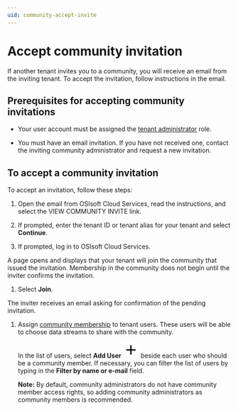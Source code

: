 ```yaml
---
uid: community-accept-invite
---
```


# Accept community invitation

If another tenant invites you to a community, you will receive an email from the inviting tenant. To accept the invitation, follow instructions in the email.

## Prerequisites for accepting community invitations

- Your user account must be assigned the [tenant administrator](xref:ccRoles#tenant-roles) role.

- You must have an email invitation. If you have not received one, contact the inviting community administrator and request a new invitation.

## To accept a community invitation

To accept an invitation, follow these steps:

1. Open the email from OSIsoft Cloud Services, read the instructions, and select the VIEW COMMUNITY INVITE link.

1. If prompted, enter the tenant ID or tenant alias for your tenant and select **Continue**.

1. If prompted, log in to OSIsoft Cloud Services.

  A page opens and displays that your tenant will join the community that issued the invitation. Membership in the community does not begin until the inviter confirms the invitation.

1. Select **Join**.

  The inviter receives an email asking for confirmation of the pending invitation.

1. Assign [community membership](xref:ccRoles#community-roles-preview) to tenant users. These users will be able to choose data streams to share with the community.

    In the list of users, select **Add User** ![Add User](../_icons/plus-thick.svg "Add User") beside each user who should be a community member. If necessary, you can filter the list of users by typing in the **Filter by name or e-mail** field.

    **Note:** By default, community administrators do not have community member access rights, so adding community administrators as community members is recommended.